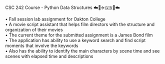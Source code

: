 CSC 242 Course - Python Data Structures ☁️🎥✈️🇬🇧💼☁️

• Fall session lab assignment for Oakton College <br>
• A movie script assistant that helps film directors with the structure and organization of their movies <br>
• The current theme for the submitted assignment is a James Bond film <br>
• The application has ability to use a keyword search and find script moments that involve the keywords <br>
• Also has the ability to identify the main characters by scene time and see scenes with elapsed time and descriptions <br>
